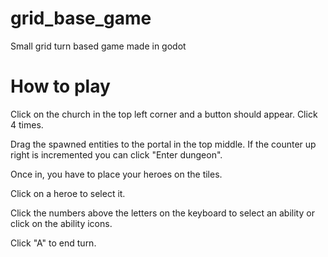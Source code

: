 # grid_base_game
Small grid turn based game made in godot 

# How to play

Click on the church in the top left corner and a button should appear.
Click 4 times.

Drag the spawned entities to the portal in the top middle.
If the counter up right is incremented you can click "Enter dungeon".

Once in, you have to place your heroes on the tiles.

Click on a heroe to select it.

Click the numbers above the letters on the keyboard to select an ability or click on the ability icons.

Click "A" to end turn.
